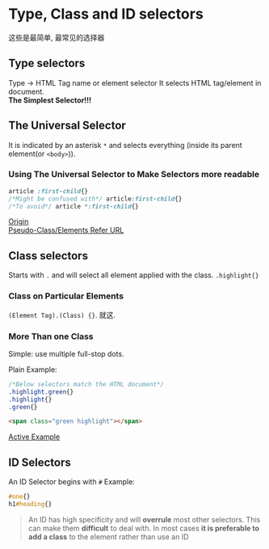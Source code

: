 # Type, Class and ID selectors
这些是最简单, 最常见的选择器
## Type selectors
Type -> HTML Tag name or element selector
It selects HTML tag/element in document.  
**The Simplest Selector!!!**

## The Universal Selector
It is indicated by an asterisk `*` and selects everything (inside its parent element(or `<body>`)).

### Using The Universal Selector to Make Selectors more readable

```css
article :first-child{}
/*Might be confused with*/ article:first-child{}
/*To avoid*/ article *:first-child{}
```
<!--没看懂 暂时Pass-->
<!--现在看懂了-->
[Origin](https://developer.mozilla.org/en-US/docs/Learn/CSS/Building_blocks/Selectors/Type_Class_and_ID_Selectors#Using_the_universal_selector_to_make_your_selectors_easier_to_read)  
[Pseudo-Class/Elements Refer URL](./2-3-Pseudo-Class-Element.md)

## Class selectors
Starts with `.` and will select all element applied with the class. `.highlight{}`  


### Class on Particular Elements
`(Element Tag).(Class) {}`. 就这. 

### More Than one Class
Simple: use multiple full-stop dots.

Plain Example:
```css
/*Below selectors match the HTML document*/
.highlight.green{}
.highlight{}
.green{}
``` 
```html
<span class="green highlight"></span>
```

[Active Example](https://developer.mozilla.org/en-US/docs/Learn/CSS/Building_blocks/Selectors/Type_Class_and_ID_Selectors#Target_an_element_if_it_has_more_than_one_class_applied)

## ID Selectors
An ID Selector begins with `#`
Example:
```css
#one{}
h1#heading{}
```

> An ID has high specificity and will **overrule** most other selectors. This can make them **difficult** to deal with. In most cases **it is preferable to add a class** to the element rather than use an ID

